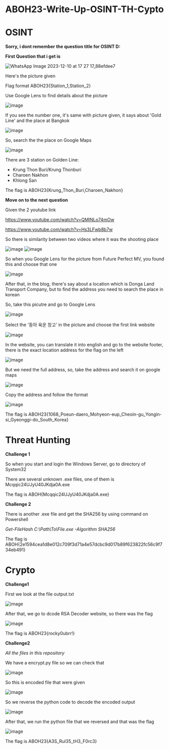 # ABOH23-Write-Up-OSINT-TH-Cypto

# OSINT

**Sorry, i dont remember the question title for OSINT D:**

**First Question that i get is**

![WhatsApp Image 2023-12-10 at 17 27 17_88efdee7](https://github.com/ZubayrYayYay/ABOH23-Write-Up-OSINT-TH-Cypto/assets/125542852/d7547050-ea59-4839-b6c4-a4e0f1387978)

Here's the picture given

Flag format ABOH23{Station_1,Station_2}

Use Google Lens to find details about the picture

![image](https://github.com/ZubayrYayYay/ABOH23-Write-Up-OSINT-TH-Cypto/assets/125542852/bccd44b7-7702-4884-b3f5-6dafc1cc1dab)

If you see the number one, it's same with picture given, it says about 'Gold Line' and the place at Bangkok

![image](https://github.com/ZubayrYayYay/ABOH23-Write-Up-OSINT-TH-Cypto/assets/125542852/6dc2a82e-5f58-491e-8e2a-baeb6463360c)

So, search the the place on Google Maps

![image](https://github.com/ZubayrYayYay/ABOH23-Write-Up-OSINT-TH-Cypto/assets/125542852/351be077-caff-446d-9e7b-be802195539c)

There are 3 station on Golden Line:

- Krung Thon Buri/Krung Thonburi
- Charoen Nakhon
- Khlong San

The flag is ABOH23{Krung_Thon_Buri,Charoen_Nakhon}

**Move on to the next question**

Given the 2 youtube link

https://www.youtube.com/watch?v=QMlNLo74mOw

https://www.youtube.com/watch?v=Hs3LFwb8b7w

So there is similarity between two videos where it was the shooting place

![image](https://github.com/ZubayrYayYay/ABOH23-Write-Up-OSINT-TH-Cypto/assets/125542852/aa37257d-8aef-4d6a-9007-0562b37ca434)
![image](https://github.com/ZubayrYayYay/ABOH23-Write-Up-OSINT-TH-Cypto/assets/125542852/1d8a7b81-00fe-442d-87b5-c8e07248ac3d)

So when you Google Lens for the picture from Future Perfect MV, you found this and choose that one

![image](https://github.com/ZubayrYayYay/ABOH23-Write-Up-OSINT-TH-Cypto/assets/125542852/2d3649f6-1ddf-4189-ab50-4679e3c669a5)

After that, in the blog, there's say about a location which is Donga Land Transport Company, but to find the address you need to search the place in korean

So, take this picutre and go to Google Lens

![image](https://github.com/ZubayrYayYay/ABOH23-Write-Up-OSINT-TH-Cypto/assets/125542852/3ee08ad8-1386-4ba4-8a84-72d7fc6354da)

Select the '동아 육운 창고' in the picture and choose the first link website

![image](https://github.com/ZubayrYayYay/ABOH23-Write-Up-OSINT-TH-Cypto/assets/125542852/f7bc7a03-fedf-44c8-af85-0c45ef9cca62)

In the website, you can translate it into english and go to the website footer, there is the exact location address for the flag on the left

![image](https://github.com/ZubayrYayYay/ABOH23-Write-Up-OSINT-TH-Cypto/assets/125542852/223ad77a-b002-47f3-abb3-49a64347a684)

But we need the full address, so, take the address and search it on google maps

![image](https://github.com/ZubayrYayYay/ABOH23-Write-Up-OSINT-TH-Cypto/assets/125542852/c50e8b1b-2871-4186-aad1-f837895f3969)

Copy the address and follow the format

![image](https://github.com/ZubayrYayYay/ABOH23-Write-Up-OSINT-TH-Cypto/assets/125542852/8e035290-8a20-4bce-a6a0-565991c27a4b)

The flag is ABOH23{1068_Poeun-daero_Mohyeon-eup_Cheoin-gu_Yongin-si_Gyeonggi-do_South_Korea}

# Threat Hunting

**Challenge 1**

So when you start and login the Windows Server, go to directory of System32

There are several unknown .exe files, one of them is Mcqqic24UJyU40JKdja0A.exe

The flag is ABOH{Mcqqic24UJyU40JKdja0A.exe}

**Challenge 2**

There is another .exe file and get the SHA256 by using command on Powershell

*Get-FileHash C:\Path\To\File.exe -Algorithm SHA256*

The flag is ABOH{2e1594cea1d8e012c709f3d71a4e57dcbc9d017b89f623822fc56c9f734eb491}

# Crypto

**Challenge1**

First we look at the file output.txt

![image](https://github.com/ZubayrYayYay/ABOH23-Write-Up-OSINT-TH-Cypto/assets/125542852/70a10bb3-f632-41f0-8f1b-3f3eb172badc)

After that, we go to dcode RSA Decoder website, so there was the flag

![image](https://github.com/ZubayrYayYay/ABOH23-Write-Up-OSINT-TH-Cypto/assets/125542852/3d248168-4da9-414e-aeb9-ef09a5f852dd)

The flag is ABOH23{rocky0ubrr!}

**Challenge2**

*All the files in this repository*

We have a encrypt.py file so we can check that

![image](https://github.com/ZubayrYayYay/ABOH23-Write-Up-OSINT-TH-Cypto/assets/125542852/c7183d8b-704e-4d19-9b5e-54426fa32070)

So this is encoded file that were given

![image](https://github.com/ZubayrYayYay/ABOH23-Write-Up-OSINT-TH-Cypto/assets/125542852/c5571ff1-46f9-485f-9a06-8558a0b0429e)

So we reverse the python code to decode the encoded output

![image](https://github.com/ZubayrYayYay/ABOH23-Write-Up-OSINT-TH-Cypto/assets/125542852/e4420adf-d2fc-48ea-b522-ed666773edef)

After that, we run the python file that we reversed and that was the flag

![image](https://github.com/ZubayrYayYay/ABOH23-Write-Up-OSINT-TH-Cypto/assets/125542852/9e9d0322-8688-46a9-b766-4e08ae880452)

The flag is ABOH23{A3S_Rul35_tH3_F0rc3}
